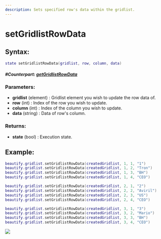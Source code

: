 ```yaml
---
description: Sets specified row's data within the gridlist.
---
```


# setGridlistRowData

## **Syntax:**

```lua
state setGridlistRowData(gridlist, row, column, data)
```

#### _**\#Counterpart:**_ [_**getGridlistRowData**_](getgridlistrowdata.md)

### **Parameters:**

* **gridlist** \(element\) : Gridlist element you wish to update the row data of.
* **row** \(int\) : Index of the row you wish to update.
* **column** \(int\) : Index of the column you wish to update.
* **data** \(string\) : Data of row's column.

### **Returns:**

* **state** \(bool\) : Execution state.

## **Example:**

```lua
beautify.gridlist.setGridlistRowData(createdGridlist, 1, 1, "1")
beautify.gridlist.setGridlistRowData(createdGridlist, 1, 2, "Tron")
beautify.gridlist.setGridlistRowData(createdGridlist, 1, 3, "BH")
beautify.gridlist.setGridlistRowData(createdGridlist, 1, 4, "CEO")

beautify.gridlist.setGridlistRowData(createdGridlist, 2, 1, "2")
beautify.gridlist.setGridlistRowData(createdGridlist, 2, 2, "Aviril")
beautify.gridlist.setGridlistRowData(createdGridlist, 2, 3, "US")
beautify.gridlist.setGridlistRowData(createdGridlist, 2, 4, "CEO")

beautify.gridlist.setGridlistRowData(createdGridlist, 3, 1, "3")
beautify.gridlist.setGridlistRowData(createdGridlist, 3, 2, "Mario")
beautify.gridlist.setGridlistRowData(createdGridlist, 3, 3, "BH")
beautify.gridlist.setGridlistRowData(createdGridlist, 3, 4, "CEO")
```

![](https://github.com/OvileAmriam/MTA-Beautify-Library/tree/6acabc0cbcb0620b5fffa0b9fafb65273c38dc19/elements/gridlist/snaps/APIs/setGridlistRowData.png)

